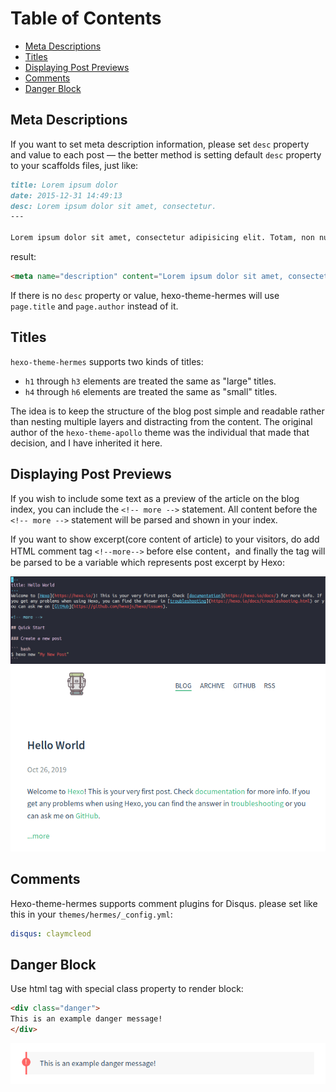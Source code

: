 # Table of Contents <!-- omit in toc -->

- [Meta Descriptions](#meta-descriptions)
- [Titles](#titles)
- [Displaying Post Previews](#displaying-post-previews)
- [Comments](#comments)
- [Danger Block](#danger-block)

## Meta Descriptions

If you want to set meta description information, please set `desc` property and value to each post — the better method is setting default `desc` property to your scaffolds files, just like:

```md
title: Lorem ipsum dolor
date: 2015-12-31 14:49:13
desc: Lorem ipsum dolor sit amet, consectetur.
---

Lorem ipsum dolor sit amet, consectetur adipisicing elit. Totam, non numquam saepe ex ut. Deleniti culpa inventore consectetur nam saepe!
```

result:

```html
<meta name="description" content="Lorem ipsum dolor sit amet, consectetur.">
```

If there is no `desc` property or value, hexo-theme-hermes will use `page.title` and `page.author` instead of it. 

## Titles

`hexo-theme-hermes` supports two kinds of titles:

* `h1` through `h3` elements are treated the same as "large" titles.
* `h4` through `h6` elements are treated the same as "small" titles.

The idea is to keep the structure of the blog post simple and readable rather than nesting multiple layers and distracting from the content. The original author of the `hexo-theme-apollo` theme was the individual that made that decision, and I have inherited it here.

## Displaying Post Previews 

If you wish to include some text as a preview of the article on the blog index, you can include the `<!-- more -->` statement. All content before the `<!-- more -->` statement will be parsed and shown in your index.

If you want to show excerpt(core content of article) to your visitors, do add HTML comment tag `<!--more-->` before else content，and finally the tag will be parsed to be a variable which represents post excerpt by Hexo:

![Adding an preview in your post text](images/excerpt-vim.png)
![How the preview looks in the browser](images/excerpt-browser.png)

## Comments

Hexo-theme-hermes supports comment plugins for Disqus. please set like this in your `themes/hermes/_config.yml`:

```yaml
disqus: claymcleod
```

## Danger Block

Use html tag with special class property to render block:

```html
<div class="danger">
This is an example danger message!
</div>
```

![Danger message example](images/danger-message-browser.png)